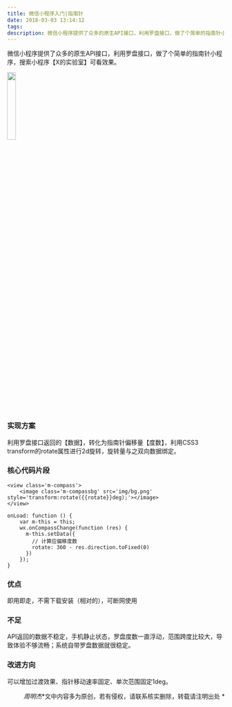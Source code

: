 ```yaml
---
title: 微信小程序入门|指南针
date: 2018-03-03 13:14:12
tags:
description: 微信小程序提供了众多的原生API接口，利用罗盘接口，做了个简单的指南针小程序，搜索小程序【X的实验室】可看效果。
---
```

微信小程序提供了众多的原生API接口，利用罗盘接口，做了个简单的指南针小程序，搜索小程序【X的实验室】可看效果。

<img src="http://pba3iv8pa.bkt.clouddn.com/compass.png" width="20%" height="20%" />

### 实现方案
利用罗盘接口返回的【数据】，转化为指南针偏移量【度数】，利用CSS3 transform的rotate属性进行2d旋转，旋转量与之双向数据绑定。

### 核心代码片段
```
<view class='m-compass'>
    <image class='m-compassbg' src='img/bg.png' style='transform:rotate({{rotate}}deg);'></image>
</view>
```

```
onLoad: function () {
    var m-this = this;
    wx.onCompassChange(function (res) {
      m-this.setData({
        // 计算应偏移度数
        rotate: 360 - res.direction.toFixed(0)
      })
    });
}
```

### 优点

即用即走，不需下载安装（相对的），可断网使用

### 不足

API返回的数据不稳定，手机静止状态，罗盘度数一直浮动，范围跨度比较大，导致体验不够流畅；系统自带罗盘数据就很稳定。

### 改进方向

可以增加过渡效果、指针移动速率固定、单次范围固定1deg。

<span style="float:right;">*文中内容多为原创，若有侵权，请联系核实删除，转载请注明出处 *</span>
<span style="float:right;">*周明杰*</span>